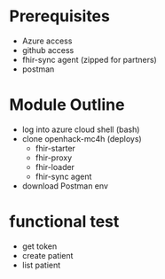 # Prerequisites 
- Azure access 
- github access 
- fhir-sync agent (zipped for partners)
- postman 

# Module Outline 
- log into azure cloud shell (bash) 
- clone openhack-mc4h (deploys)
  - fhir-starter 
  - fhir-proxy 
  - fhir-loader
  - fhir-sync agent
- download Postman env 

# functional test 
- get token 
- create patient 
- list patient 

